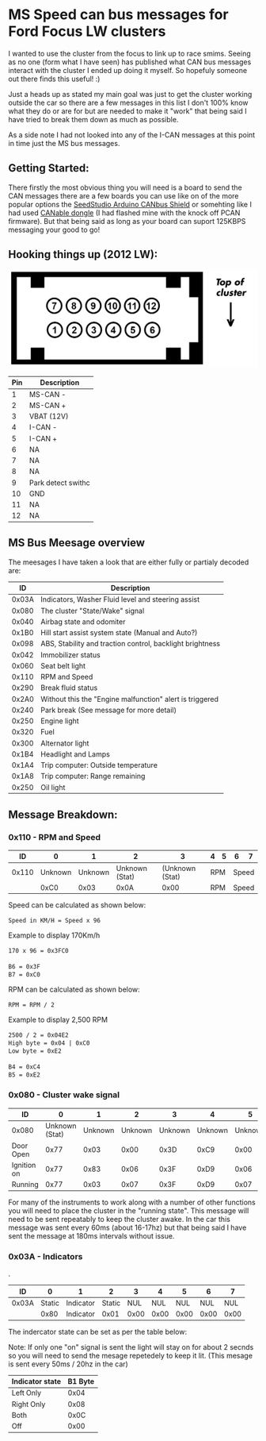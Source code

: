 

#
# MS Speed can bus messages for Ford Focus LW clusters 
I wanted to use the cluster from the focus to link up to race smims. Seeing as no one (form what I have seen) has published what CAN bus messages interact with the cluster I ended up doing it myself. So hopefuly someone out there finds this useful! :) 

Just a heads up as stated my main goal was just to get the cluster working outside the car so there are a few messages in this list I don't 100% know what they do or are for but are needed to make it "work" that being said I have tried to break them down as much as possible.

As a side note I had not looked into any of the I-CAN messages at this point in time just the MS bus messages. 

## Getting Started:
There firstly the most obvious thing you will need is a board to send the CAN messages there are a few boards you can use like on of the more popular options the [SeedStudio Arduino CANbus Shield](https://wiki.seeedstudio.com/CAN-BUS_Shield_V2.0/) or somehting like I had used [CANable dongle](https://canable.io/) (I had flashed mine with the knock off PCAN firmware). But that being said as long as your board can suport 125KBPS messaging your good to go!


## Hooking things up (2012 LW):

![Cluster connector](InstrementClusterFocusPinout.jpg) 


<table class="tg">
<thead>
  <tr>
    <th class="tg-c3ow">Pin</th>
    <th class="tg-c3ow">Description</th>
  </tr>
</thead>
<tbody>
  <tr>
    <td class="tg-c3ow">1</td>
    <td class="tg-c3ow" colspan="2">MS-CAN - </td>
  </tr>
  <tr>
    <td class="tg-c3ow">2</td>
    <td class="tg-c3ow" colspan="2">MS-CAN + </td>
  </tr>
  <tr>
    <td class="tg-c3ow">3</td>
    <td class="tg-c3ow" colspan="2">VBAT (12V)</td>
  </tr>
  <tr>
    <td class="tg-c3ow">4</td>
    <td class="tg-c3ow" colspan="2">I-CAN -</td>
  </tr>
  <tr>
    <td class="tg-c3ow">5</td>
    <td class="tg-c3ow" colspan="2">I-CAN +</td>
  </tr>
   <tr>
    <td class="tg-c3ow">6</td>
    <td class="tg-c3ow" colspan="2">NA</td>
  </tr>
  <tr>
    <td class="tg-c3ow">7</td>
    <td class="tg-c3ow" colspan="2">NA</td>
  </tr>
  <tr>
    <td class="tg-c3ow">8</td>
    <td class="tg-c3ow" colspan="2">NA</td>
  </tr>
    <tr>
    <td class="tg-c3ow">9</td>
    <td class="tg-c3ow" colspan="2">Park detect swithc</td>
  </tr>
     <tr>
    <td class="tg-c3ow">10</td>
    <td class="tg-c3ow" colspan="2">GND</td>
  </tr>
  <tr>
    <td class="tg-c3ow">11</td>
    <td class="tg-c3ow" colspan="2">NA</td>
  </tr>
    <tr>
    <td class="tg-c3ow">12</td>
    <td class="tg-c3ow" colspan="2">NA</td>
  </tr>
</tbody>
</table>



## MS Bus Meesage overview
The meesages I have taken a look that are either fully or partialy decoded are:

<table class="tg">
<thead>
  <tr>
    <th class="tg-c3ow">ID</th>
    <th class="tg-c3ow">Description</th>
  </tr>
</thead>
<tbody>
  <tr>
    <td class="tg-c3ow">0x03A</td>
    <td class="tg-c3ow" colspan="2">Indicators, Washer Fluid level and steering assist </td>
  </tr>
  <tr>
    <td class="tg-c3ow">0x080</td>
    <td class="tg-c3ow" colspan="2">The cluster "State/Wake" signal</td>
  </tr>
  <tr>
    <td class="tg-c3ow">0x040</td>
    <td class="tg-c3ow" colspan="2">Airbag state and odomiter</td>
  </tr>
  <tr>
    <td class="tg-c3ow">0x1B0</td>
    <td class="tg-c3ow" colspan="2">Hill start assist system state (Manual and Auto?)</td>
  </tr>
  <tr>
    <td class="tg-c3ow">0x098</td>
    <td class="tg-c3ow" colspan="2">ABS, Stability and traction control, backlight brightness</td>
  </tr>
  <tr>
    <td class="tg-c3ow">0x042</td>
    <td class="tg-c3ow" colspan="2">Immobilizer status</td>
  </tr>
  <tr>
    <td class="tg-c3ow">0x060</td>
    <td class="tg-c3ow" colspan="2">Seat belt light</td>
  </tr>
  <tr>
    <td class="tg-c3ow">0x110</td>
    <td class="tg-c3ow" colspan="2">RPM and Speed</td>
  </tr>
  <tr>
    <td class="tg-c3ow">0x290</td>
    <td class="tg-c3ow" colspan="2">Break fluid status</td>
  </tr>
  <tr>
    <td class="tg-c3ow">0x2A0</td>
    <td class="tg-c3ow" colspan="2">Without this the "Engine malfunction" alert is triggered</td>
  </tr>
  <tr>
    <td class="tg-c3ow">0x240</td>
    <td class="tg-c3ow" colspan="2">Park break (See message for more detail)</td>
  </tr>
    <tr>
    <td class="tg-c3ow">0x250</td>
    <td class="tg-c3ow" colspan="2">Engine light</td>
  </tr>
    <tr>
    <td class="tg-c3ow">0x320</td>
    <td class="tg-c3ow" colspan="2">Fuel</td>
  </tr>
     <tr>
    <td class="tg-c3ow">0x300</td>
    <td class="tg-c3ow" colspan="2">Alternator light</td>
  </tr>     
     <tr>
    <td class="tg-c3ow">0x1B4</td>
    <td class="tg-c3ow" colspan="2">Headlight and Lamps</td>
  </tr>     
    <tr>
    <td class="tg-c3ow">0x1A4</td>
    <td class="tg-c3ow" colspan="2">Trip computer: Outside temperature</td>
  </tr>     
    <tr>
    <td class="tg-c3ow">0x1A8</td>
    <td class="tg-c3ow" colspan="2">Trip computer: Range remaining</td>
  </tr>     
  </tr>     
    <tr>
    <td class="tg-c3ow">0x250</td>
    <td class="tg-c3ow" colspan="2">Oil light</td>
  </tr>     


</tbody>
</table>



## Message Breakdown:

### 0x110 - RPM and Speed

<table>
<thead>
  <tr>
    <th>ID</th>
    <th>0</th>
    <th>1</th>
    <th>2</th>
    <th>3</th>
    <th>4</th>
    <th>5</th>
    <th>6</th>
    <th>7</th>
  </tr>
</thead>
<tbody>
  <tr>
    <td>0x110</td>
    <td colspan="1">Unknown</td>
    <td colspan="1">Unknown</td>
    <td colspan="1">Unknown (Stat)</td>
    <td colspan="1">(Unknown (Stat)</td>
    <td colspan="2"> RPM </td>
    <td colspan="2">Speed</td>
  </tr>
    <tr>
    <td></td>
    <td colspan="1">0xC0</td>
    <td colspan="1">0x03</td>
    <td colspan="1">0x0A</td>
    <td colspan="1">0x00</td>
    <td colspan="2"> RPM </td>
    <td colspan="2">Speed</td>
  </tr>
</tbody>
</table>

Speed can be calculated as shown below:
```
Speed in KM/H = Speed x 96
```
Example to display 170Km/h
```
170 x 96 = 0x3FC0

B6 = 0x3F
B7 = 0xC0
```


RPM can be calculated as shown below:
```
RPM = RPM / 2
```

Example to display 2,500 RPM
```
2500 / 2 = 0x04E2
High byte = 0x04 | 0xC0
Low byte = 0xE2

B4 = 0xC4
B5 = 0xE2
```

### 0x080 - Cluster wake signal

<table>
<thead>
  <tr>
    <th>ID</th>
    <th>0</th>
    <th>1</th>
    <th>2</th>
    <th>3</th>
    <th>4</th>
    <th>5</th>
    <th>6</th>
    <th>7</th>
  </tr>
</thead>
<tbody>
  <tr>
    <td>0x080</td>
    <td colspan="1">Unknown (Stat)</td>
    <td colspan="1">Unknown</td>
    <td colspan="1">Unknown </td>
    <td colspan="1">Unknown</td>
     <td colspan="1">Unknown</td>
      <td colspan="1">Unknown</td>
    <td colspan="1"> Unknown (Stat)</td>
    <td colspan="1">Unknown (Stat)</td>
  </tr>
    <tr>
    <td>Door Open</td>
    <td colspan="1">0x77</td>
    <td colspan="1">0x03</td>
    <td colspan="1">0x00</td>
    <td colspan="1">0x3D</td>
    <td colspan="1">0xC9</td>
    <td colspan="1">0x00</td>
    <td colspan="1">0x03</td>
    <td colspan="1">0x81</td>    
  </tr>
    <tr>
    <td>Ignition on</td>
    <td colspan="1">0x77</td>
    <td colspan="1">0x83</td>
    <td colspan="1">0x06</td>
    <td colspan="1">0x3F</td>
    <td colspan="1">0xD9</td>
    <td colspan="1">0x06</td>
    <td colspan="1">0x03 </td>
    <td colspan="1">0x81</td>
  </tr>
    <td>Running</td>
    <td colspan="1">0x77</td>
    <td colspan="1">0x03</td>
    <td colspan="1">0x07</td>
    <td colspan="1">0x3F</td>
    <td colspan="1">0xD9</td>
    <td colspan="1">0x07</td>
    <td colspan="1">0x03 </td>
    <td colspan="1">0x81</td>
  </tr>
</tbody>
</table>

For many of the instruments to work along with a number of other functions you will need to place the cluster in the "running state". This message will need to be sent repeatably to keep the cluster awake. In the car this message was sent every 60ms (about 16-17hz) but that being said I have sent the message at 180ms intervals without issue.


### 0x03A - Indicators

<table>
<thead>
  <tr>
    <th>ID</th>
    <th>0</th>
    <th>1</th>
    <th>2</th>
    <th>3</th>
    <th>4</th>
    <th>5</th>
    <th>6</th>
    <th>7</th>
  </tr>
</thead>
<tbody>
  <tr>
    <td>0x03A</td>
    <td colspan="1">Static</td>
    <td colspan="1">Indicator</td>
    <td colspan="1">Static</td>
    <td colspan="1">NUL</td>
    <td colspan="1">NUL </td>
    <td colspan="1">NUL</td>.
    <td colspan="1">NUL</td>
    <td colspan="1">NUL</td>
  </tr>
    <tr>
    <td></td>
    <td colspan="1">0x80</td>
    <td colspan="1">Indicator</td>
    <td colspan="1">0x01</td>
    <td colspan="1">0x00</td>
    <td colspan="1">0x00 </td>
    <td colspan="1">0x00</td>
    <td colspan="1">0x00</td>
    <td colspan="1">0x00</td>
  </tr>
</tbody>
</table>


The indercator state can be set as per the table below:


<table class="tg">
<thead>
  <tr>
    <th class="tg-c3ow">Indicator state</th>
    <th class="tg-c3ow">B1 Byte</th>
  </tr>
</thead>
<tbody>
  <tr>
    <td class="tg-c3ow">Left Only</td>
    <td class="tg-c3ow">0x04</td>
  </tr>
  <tr>
    <td class="tg-c3ow">Right Only</td>
    <td class="tg-c3ow">0x08</td>
  </tr>
  <tr>
    <td class="tg-c3ow">Both</td>
    <td class="tg-c3ow">0x0C</td>
  </tr>
  <tr>
    <td class="tg-c3ow">Off</td>
    <td class="tg-c3ow">0x00</td>
  </tr>
</tbody>

Note: If only one "on" signal is sent the light will stay on for about 2 secnds so you will need to send the mesage repetedely to keep it lit. (This mesage is sent every 50ms / 20hz in the car)

